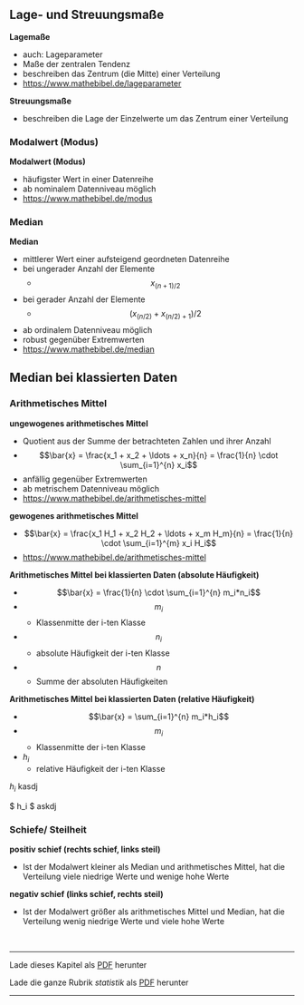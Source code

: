 ## Lage- und Streuungsmaße

**Lagemaße** 
- auch: Lageparameter
- Maße der zentralen Tendenz
- beschreiben das Zentrum (die Mitte) einer Verteilung
- https://www.mathebibel.de/lageparameter

**Streuungsmaße**
- beschreiben die Lage der Einzelwerte um das Zentrum einer Verteilung


### Modalwert (Modus)

**Modalwert (Modus)**
- häufigster Wert in einer Datenreihe
- ab nominalem Datenniveau möglich
- https://www.mathebibel.de/modus


### Median

**Median**
- mittlerer Wert einer aufsteigend geordneten Datenreihe
- bei ungerader Anzahl der Elemente
  - $$x_{(n+1)/2}$$
- bei gerader Anzahl der Elemente
  - $$(x_{(n/2)} + x_{(n/2)+1})/2$$
- ab ordinalem Datenniveau möglich
- robust gegenüber Extremwerten
- https://www.mathebibel.de/median

**Median bei klassierten Daten**
- 


### Arithmetisches Mittel

**ungewogenes arithmetisches Mittel**
- Quotient aus der Summe der betrachteten Zahlen und ihrer Anzahl
- $$\bar{x} = \frac{x_1 + x_2 + \ldots + x_n}{n} = \frac{1}{n} \cdot \sum_{i=1}^{n} x_i$$
- anfällig gegenüber Extremwerten
- ab metrischem Datenniveau möglich
- https://www.mathebibel.de/arithmetisches-mittel

**gewogenes arithmetisches Mittel**
- $$\bar{x} = \frac{x_1 H_1 + x_2 H_2 + \ldots + x_m H_m}{n} = \frac{1}{n} \cdot \sum_{i=1}^{m} x_i H_i$$
- https://www.mathebibel.de/arithmetisches-mittel

**Arithmetisches Mittel bei klassierten Daten (absolute Häufigkeit)**
- $$\bar{x} = \frac{1}{n} \cdot \sum_{i=1}^{n} m_i*n_i$$
- $$m_i$$
  - Klassenmitte der i-ten Klasse
- $$n_i$$
  - absolute Häufigkeit der i-ten Klasse
- $$n$$
  - Summe der absoluten Häufigkeiten

**Arithmetisches Mittel bei klassierten Daten (relative Häufigkeit)**
- $$\bar{x} = \sum_{i=1}^{n} m_i*h_i$$
- $$m_i$$
  - Klassenmitte der i-ten Klasse
- $h_i$
  - relative Häufigkeit der i-ten Klasse

$h_i$ kasdj

$ h_i $ askdj

### Schiefe/ Steilheit

**positiv schief (rechts schief, links steil)**
- Ist der Modalwert kleiner als Median und arithmetisches Mittel, hat die Verteilung viele niedrige Werte und wenige hohe Werte

**negativ schief (links schief, rechts steil)**
- Ist der Modalwert größer als arithmetisches Mittel und Median, hat die Verteilung wenig niedrige Werte und viele hohe Werte
<br/>

------

Lade dieses Kapitel als [PDF](http://kollektive-geographie-heidelberg.de/statistik/02.pdf) herunter

Lade die ganze Rubrik *statistik* als [PDF](http://kollektive-geographie-heidelberg.de/statistik/statistik.pdf) herunter

------
